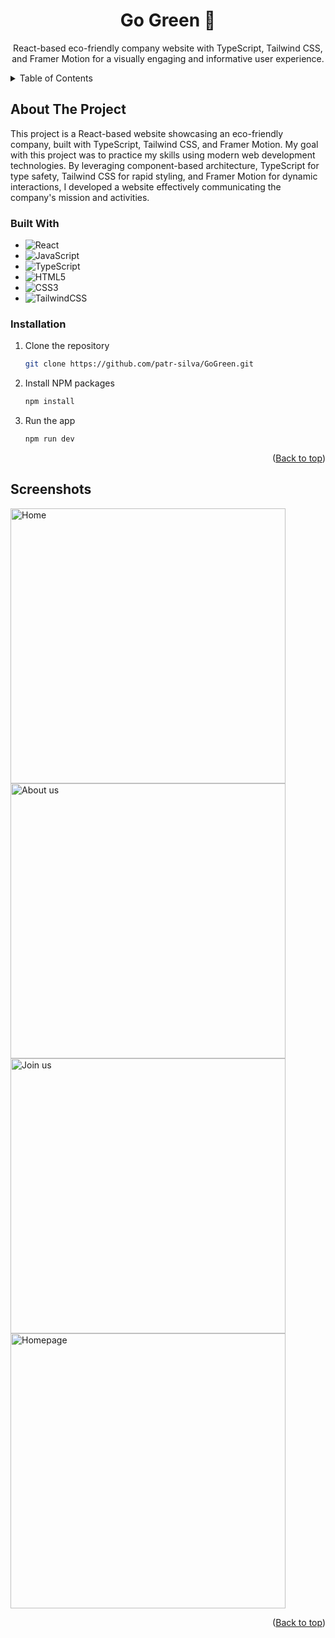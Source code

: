 <div align="center">

<h1 align="center">Go Green 🌳</h1>

  <p align="center">
React-based eco-friendly company website with TypeScript, Tailwind CSS, and Framer Motion for a visually engaging and informative user experience. </p>
</div>

<!-- TABLE OF CONTENTS -->
<details>
  <summary>Table of Contents</summary>
  <ol>
    <li>
      <a href="#about-the-project">About The Project</a>
      <ul>
        <li><a href="#built-with">Built With</a></li>
      </ul>
    </li>
    <li>
      <a href="#getting-started">Getting Started</a>
      <ul>
        <li><a href="#installation">Installation</a></li>
      </ul>
    </li>
    <li><a href=“#screenshots”>Screenshots</a></li>
  </ol>
</details>

<!-- ABOUT THE PROJECT -->
## About The Project

This project is a React-based website showcasing an eco-friendly company, built with TypeScript, Tailwind CSS, and Framer Motion. My goal with this project was to practice my skills using modern web development technologies. By leveraging component-based architecture, TypeScript for type safety, Tailwind CSS for rapid styling, and Framer Motion for dynamic interactions, I developed a website effectively communicating the company's mission and activities.

### Built With

*  ![React](https://img.shields.io/badge/react-%2320232a.svg?style=plastic&logo=react&logoColor=%2361DAFB)
*  ![JavaScript](https://img.shields.io/badge/javascript-%23323330.svg?style=plastic&logo=javascript&logoColor=%23F7DF1E)
* ![TypeScript](https://img.shields.io/badge/typescript-%23007ACC.svg?style=plastic&logo=typescript&logoColor=white) 
*  ![HTML5](https://img.shields.io/badge/html5-%23E34F26.svg?style=plastic&logo=html5&logoColor=white)
*  ![CSS3](https://img.shields.io/badge/css3-%231572B6.svg?style=plastic&logo=css3&logoColor=white)
*  ![TailwindCSS](https://img.shields.io/badge/tailwindcss-%2338B2AC.svg?style=plastic&logo=tailwind-css&logoColor=white)

<!-- GETTING STARTED -->

### Installation

1. Clone the repository
   ```sh
   git clone https://github.com/patr-silva/GoGreen.git
   ```
2. Install NPM packages
   ```sh
   npm install
   ```
3. Run the app 
      ```sh
   npm run dev
   ```
<p align="right">(<a href="#readme-top">Back to top</a>)</p>

<!-- USAGE EXAMPLES -->
## Screenshots

<div>
<img width="440" alt="Home" src="https://github.com/user-attachments/assets/daab6801-170e-4471-8e62-942bceebc31c">
<img width="440" alt="About us" src="https://github.com/user-attachments/assets/ede459d3-ffb8-4d45-a7aa-246b720b2180">
<img width="440" alt="Join us" src="https://github.com/user-attachments/assets/707ff654-2964-489f-93ed-fb6c954d68ab">
<img width="440" alt="Homepage" src="https://github.com/user-attachments/assets/9a4cbb45-77a0-42e5-a856-764c87cc358a">
</div>

<p align="right">(<a href="#readme-top">Back to top</a>)</p>


